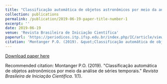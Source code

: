 ```yaml
---
title: "Classificação automática de objetos astronômicos por meio da análise de séries temporais"
collection: publications
permalink: /publication/2019-06-19-paper-title-number-1
excerpt: ''
date: 2019-06-19
venue: 'Revista Brasileira de Iniciação Científica'
paperurl: 'https://periodicos.itp.ifsp.edu.br/index.php/IC/article/view/1538'
citation: 'Montanger P.O. (2019). &quot;Classificação automática de objetos astronômicos por meio da análise de séries temporais.&quot; <i>Revista Brasileira de Iniciação Científica</i>. 1(1).'
---
```


[Download paper here](http://montangerp.github.io/paper1.pdf)

Recommended citation: Montanger P.O. (2019). "Classificação automática de objetos astronômicos por meio da análise de séries temporais." <i>Revista Brasileira de Iniciação Científica</i>. 1(1).
